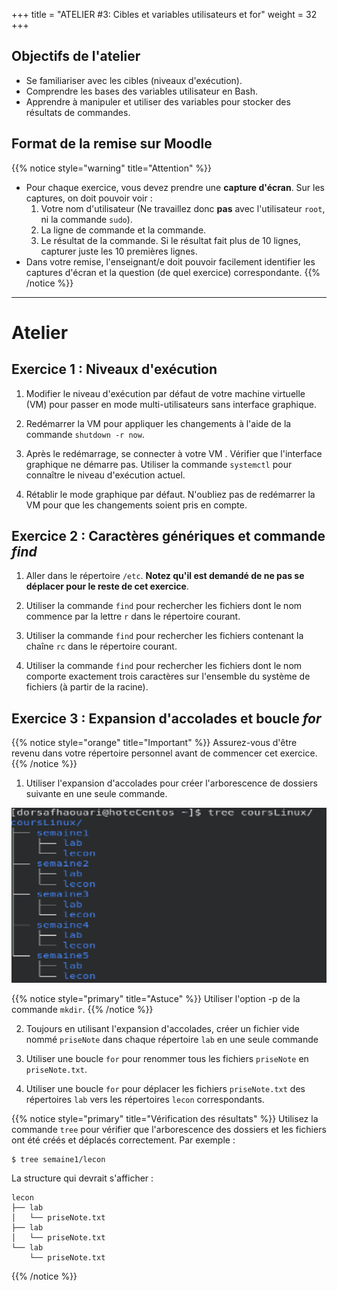 +++
title = "ATELIER #3: Cibles et variables utilisateurs et for"
weight = 32
+++

## Objectifs de l'atelier

- Se familiariser avec les cibles (niveaux d'exécution).
- Comprendre les bases des variables utilisateur en Bash.
- Apprendre à manipuler et utiliser des variables pour stocker des résultats de commandes.

## Format de la remise sur Moodle

{{% notice style="warning" title="Attention" %}}
- Pour chaque exercice, vous devez prendre une **capture d'écran**. Sur les captures, on doit pouvoir voir :
  1. Votre nom d'utilisateur (Ne travaillez donc **pas** avec l'utilisateur `root`, ni la commande `sudo`).
  2. La ligne de commande et la commande.
  3. Le résultat de la commande. Si le résultat fait plus de 10 lignes, capturer juste les 10 premières lignes.
- Dans votre remise, l'enseignant/e doit pouvoir facilement identifier les captures d'écran et la question (de quel exercice) correspondante.
{{% /notice %}}

---

# Atelier 

## Exercice 1 : Niveaux d'exécution

1. Modifier le niveau d'exécution par défaut de votre machine virtuelle (VM) pour passer en mode multi-utilisateurs sans interface graphique. 

2. Redémarrer la VM pour appliquer les changements à l'aide de la commande `shutdown -r now`.

3. Après le redémarrage, se connecter à votre VM . Vérifier que l'interface graphique ne démarre pas. Utiliser la commande `systemctl` pour connaître le niveau d'exécution actuel.

4. Rétablir le mode graphique par défaut. N'oubliez pas de redémarrer la VM pour que les changements soient pris en compte.

## Exercice 2 : Caractères génériques et commande *find*

1. Aller dans le répertoire `/etc`. **Notez qu'il est demandé de ne pas se déplacer pour le reste de cet exercice**.

2. Utiliser la commande `find` pour rechercher les fichiers dont le nom commence par la lettre `r` dans le répertoire courant.

3.  Utiliser la commande `find` pour rechercher les fichiers contenant la chaîne `rc` dans le répertoire courant.

4.  Utiliser la commande `find` pour rechercher les fichiers dont le nom comporte exactement trois caractères sur l'ensemble du système de fichiers (à partir de la racine).

## Exercice 3 : Expansion d'accolades et boucle *for*

{{% notice style="orange" title="Important" %}}
Assurez-vous d'être revenu dans votre répertoire personnel avant de commencer cet exercice.
{{% /notice %}}

1. Utiliser l'expansion d'accolades pour créer l'arborescence de dossiers suivante en une seule commande.

![structure](atelier3.png)

{{% notice style="primary" title="Astuce" %}}
Utiliser l'option -p de la commande `mkdir`.
{{% /notice %}}

2. Toujours en utilisant l'expansion d'accolades, créer un fichier vide nommé `priseNote` dans chaque répertoire `lab` en une seule commande

3. Utiliser une boucle `for` pour renommer tous les fichiers `priseNote` en `priseNote.txt`.

4. Utiliser une boucle `for` pour déplacer les fichiers `priseNote.txt` des répertoires `lab` vers les répertoires `lecon` correspondants.


{{% notice style="primary" title="Vérification des résultats" %}}
Utilisez la commande `tree` pour vérifier que l'arborescence des dossiers et les fichiers ont été créés et déplacés correctement. Par exemple :
```bash
$ tree semaine1/lecon
```
La structure qui devrait s'afficher :

```
lecon
├── lab
│   └── priseNote.txt
├── lab
│   └── priseNote.txt
└── lab
    └── priseNote.txt
```
{{% /notice %}}





